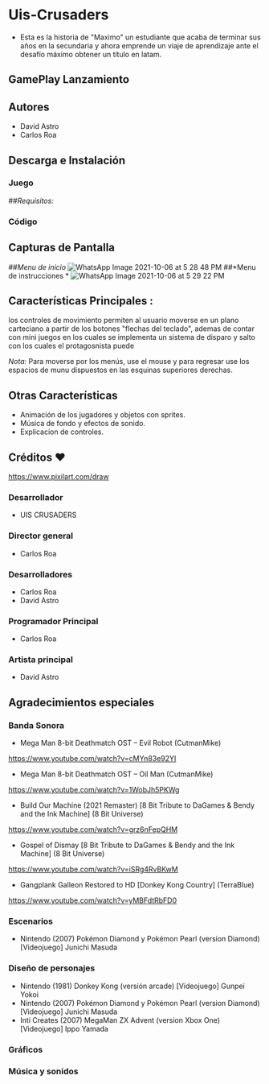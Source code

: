 Uis-Crusaders
================
- Esta es la historia de "Maximo" un estudiante que acaba de terminar sus años en la secundaria y ahora emprende un viaje de aprendizaje ante el desafío máximo obtener un título en latam.

## GamePlay Lanzamiento



## Autores
- David Astro
- Carlos Roa 

## Descarga e Instalación
### Juego


##*Requisitos:*


### Código


## Capturas de Pantalla
##*Menu de inicio*
![WhatsApp Image 2021-10-06 at 5 28 48 PM](https://user-images.githubusercontent.com/89653046/136405248-10c8f755-019a-4b7a-b74d-55f704cc4ad2.jpeg)
##*Menu de instrucciones *
![WhatsApp Image 2021-10-06 at 5 29 22 PM](https://user-images.githubusercontent.com/89653046/136405080-469c4c03-29de-43f2-8cba-be2bf6b21482.jpeg)


## Características Principales :
 los controles de movimiento permiten al usuario moverse en un plano carteciano a partir de los botones "flechas del teclado", ademas de contar con mini juegos en los cuales se implementa un sistema de disparo y salto con los cuales el protagosnista puede 
 
 

*Nota:* Para moverse por los menús, use el mouse y para regresar use los espacios de munu dispuestos en las esquinas superiores derechas.

## Otras Características
- Animación de los jugadores y objetos con sprites.
- Música de fondo y efectos de sonido.
- Explicacion de controles.
  
## Créditos :heart:
https://www.pixilart.com/draw

### Desarrollador 
- UIS CRUSADERS

### Director general 
- Carlos Roa
### Desarrolladores 
- Carlos Roa
- David Astro

### Programador Principal 
- Carlos Roa 

### Artista principal 
- David Astro

## Agradecimientos especiales

### Banda Sonora 
- Mega Man 8-bit Deathmatch OST – Evil Robot (CutmanMike)

https://www.youtube.com/watch?v=cMYn83e92YI
- Mega Man 8-bit Deathmatch OST – Oil Man (CutmanMike) 

https://www.youtube.com/watch?v=1WobJh5PKWg
- Build Our Machine (2021 Remaster) [8 Bit Tribute to DaGames & Bendy and the Ink Machine] (8 Bit Universe)

https://www.youtube.com/watch?v=grz6nFepQHM
- Gospel of Dismay [8 Bit Tribute to DaGames & Bendy and the Ink Machine] (8 Bit Universe)

https://www.youtube.com/watch?v=iSRg4RvBKwM
- Gangplank Galleon Restored to HD [Donkey Kong Country] (TerraBlue)

https://www.youtube.com/watch?v=yMBFdtRbFD0

### Escenarios
- Nintendo (2007) Pokémon Diamond y Pokémon Pearl (version Diamond) [Videojuego] Junichi Masuda 

### Diseño de personajes
- Nintendo (1981) Donkey Kong (versión arcade) [Videojuego] Gunpei Yokoi
- Nintendo (2007) Pokémon Diamond y Pokémon Pearl (version Diamond) [Videojuego] Junichi Masuda 
- Inti Creates (2007) MegaMan ZX Advent (version Xbox One) [Videojuego] Ippo Yamada


### Gráficos

### Música y sonidos





